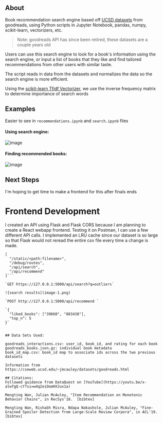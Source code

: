 ## About

Book recommendation search engine based off [UCSD datasets](https://cseweb.ucsd.edu/~jmcauley/datasets/goodreads.html) from goodreads, using Python scripts in Jupyter Notebook, pandas, numpy, scikit-learn, vectorizers, etc.

> Note: goodreads API has since been retired, these datasets are a couple years old

Users can use this search engine to look for a book's information using the search engine, or input a list of books that they like and find tailored recommendations from other users with similar taste. 

The script reads in data from the datasets and normalizes the data so the search engine is more efficient. 

Using the [scikit-learn Tfidf Vectorizer](https://scikit-learn.org/stable/modules/generated/sklearn.feature_extraction.text.TfidfVectorizer.html), we use the inverse frequency matrix to determine importance of search words

## Examples
Easier to see in `recommendations.ipynb` and `search.ipynb` files

#### Using search engine:
![image](https://github.com/user-attachments/assets/2d6a7b03-9b40-4e6d-a3ca-cde41789e200)


#### Finding recommended books:
![image](https://github.com/user-attachments/assets/ca6f5034-4283-4756-9f50-760a1045f7df)

## Next Steps
I'm hoping to get time to make a frontend for this after finals ends

# Frontend Development
I created an API using Flask and Flask CORS because I am planning to create a React webapp frontend. Testing it on Postman, I can use a few different API calls.
I implemented an LRU cache since our dataset is so large so that Flask would not reread the entire csv file every time a change is made.

```
[
  "/static/<path:filename>",
  "/debug/routes",
  "/api/search",
  "/api/recommend"
]```

`GET https://127.0.0.1:5000/api/search?q=outliers`

![search results](image-1.png)

`POST http://127.0.0.1:5000/api/recommend `

`{
  "liked_books": ["39660", "883438"],
  "top_n": 5
}` 


## Data Sets Used:

goodreads_interactions.csv: user_id, book_id, and rating for each book
goodreads_books.json.gz: individual book metadata
book_id_map.csv: book_id map to associate ids across the two previous datasets

Information from https://cseweb.ucsd.edu/~jmcauley/datasets/goodreads.html

## Citations:
Followed guidance from DataQuest on [YouTube](https://youtu.be/x-alwfgQ-cY?si=w4q2eiOomHXJux1a)

Mengting Wan, Julian McAuley, "Item Recommendation on Monotonic Behavior Chains", in RecSys'18.  [bibtex]

Mengting Wan, Rishabh Misra, Ndapa Nakashole, Julian McAuley, "Fine-Grained Spoiler Detection from Large-Scale Review Corpora", in ACL'19. [bibtex]
